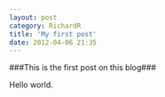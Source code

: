 ```yaml
---
layout: post
category: RichardR
title: 'My first post'
date: 2012-04-06 21:35
---
```

###This is the first post on this blog###

Hello world.



